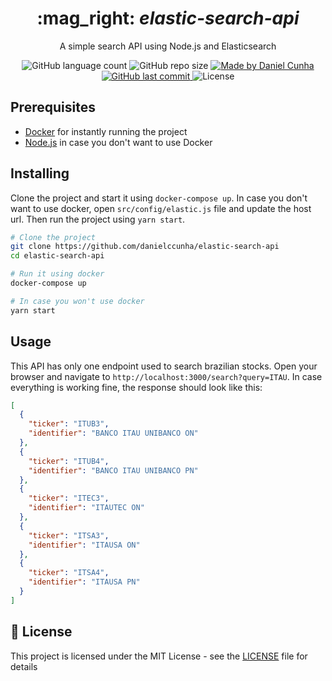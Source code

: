 <div align="center">
  <h1>
    :mag_right: <i>elastic-search-api</i>
  </h1>
  <p>
    A simple search API using Node.js and Elasticsearch
  </p>

  <img alt="GitHub language count" src="https://img.shields.io/github/languages/count/danielccunha/elastic-search-api?color=%233a86ff">
  <img alt="GitHub repo size" src="https://img.shields.io/github/repo-size/danielccunha/elastic-search-api?color=%233a86ff">
  <a href="https://www.linkedin.com/in/daniel-cunha-53053816b/">
    <img alt="Made by Daniel Cunha" src="https://img.shields.io/badge/made%20by-Daniel%20Cunha-%23?color=%233a86ff">
  </a>
  <a href="https://github.com/danielccunha/crwn-clothing/commits/master">
    <img alt="GitHub last commit" src="https://img.shields.io/github/last-commit/danielccunha/elastic-search-api?color=%233a86ff">
  </a>
  <img alt="License" src="https://img.shields.io/badge/license-MIT-brightgreen?color=%233a86ff">
</div>

## Prerequisites

- [Docker](https://www.docker.com/) for instantly running the project
- [Node.js](https://nodejs.org/en/) in case you don't want to use Docker

## Installing

Clone the project and start it using `docker-compose up`. In case you don't want to use docker, open `src/config/elastic.js` file and update the host url. Then run the project using `yarn start`.

```sh
# Clone the project
git clone https://github.com/danielccunha/elastic-search-api
cd elastic-search-api

# Run it using docker
docker-compose up

# In case you won't use docker
yarn start
```

## Usage

This API has only one endpoint used to search brazilian stocks. Open your browser and navigate to `http://localhost:3000/search?query=ITAU`. In case everything is working fine, the response should look like this:

```json
[
  {
    "ticker": "ITUB3",
    "identifier": "BANCO ITAU UNIBANCO ON"
  },
  {
    "ticker": "ITUB4",
    "identifier": "BANCO ITAU UNIBANCO PN"
  },
  {
    "ticker": "ITEC3",
    "identifier": "ITAUTEC ON"
  },
  {
    "ticker": "ITSA3",
    "identifier": "ITAUSA ON"
  },
  {
    "ticker": "ITSA4",
    "identifier": "ITAUSA PN"
  }
]
```

## :memo: License

This project is licensed under the MIT License - see the [LICENSE](LICENSE) file for details

[source]: https://www.worldometers.info/coronavirus/
[git]: https://git-scm.com/
[docker]: https://www.docker.com/
[nodejs]: https://nodejs.org/
[yarn]: https://yarnpkg.com/
[express]: http://expressjs.com/
[typescript]: https://www.typescriptlang.org/
